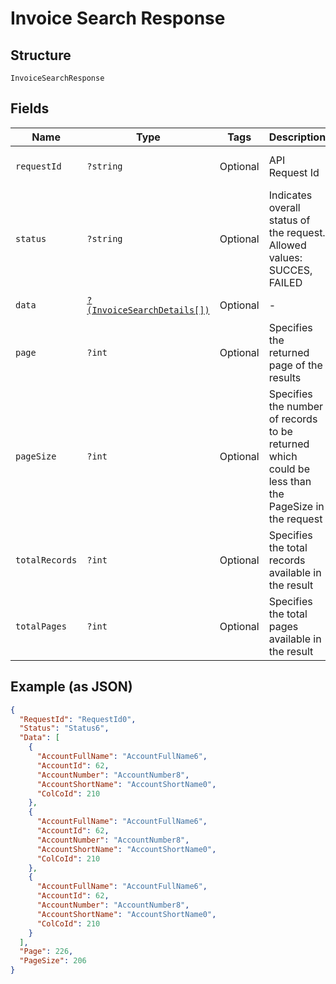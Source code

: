 
# Invoice Search Response

## Structure

`InvoiceSearchResponse`

## Fields

| Name | Type | Tags | Description | Getter | Setter |
|  --- | --- | --- | --- | --- | --- |
| `requestId` | `?string` | Optional | API Request Id | getRequestId(): ?string | setRequestId(?string requestId): void |
| `status` | `?string` | Optional | Indicates overall status of the request. Allowed values: SUCCES, FAILED | getStatus(): ?string | setStatus(?string status): void |
| `data` | [`?(InvoiceSearchDetails[])`](../../doc/models/invoice-search-details.md) | Optional | - | getData(): ?array | setData(?array data): void |
| `page` | `?int` | Optional | Specifies the returned page of the results | getPage(): ?int | setPage(?int page): void |
| `pageSize` | `?int` | Optional | Specifies the number of records to be returned which could be less than the PageSize in the request | getPageSize(): ?int | setPageSize(?int pageSize): void |
| `totalRecords` | `?int` | Optional | Specifies the total records available in the result | getTotalRecords(): ?int | setTotalRecords(?int totalRecords): void |
| `totalPages` | `?int` | Optional | Specifies the total pages available in the result | getTotalPages(): ?int | setTotalPages(?int totalPages): void |

## Example (as JSON)

```json
{
  "RequestId": "RequestId0",
  "Status": "Status6",
  "Data": [
    {
      "AccountFullName": "AccountFullName6",
      "AccountId": 62,
      "AccountNumber": "AccountNumber8",
      "AccountShortName": "AccountShortName0",
      "ColCoId": 210
    },
    {
      "AccountFullName": "AccountFullName6",
      "AccountId": 62,
      "AccountNumber": "AccountNumber8",
      "AccountShortName": "AccountShortName0",
      "ColCoId": 210
    },
    {
      "AccountFullName": "AccountFullName6",
      "AccountId": 62,
      "AccountNumber": "AccountNumber8",
      "AccountShortName": "AccountShortName0",
      "ColCoId": 210
    }
  ],
  "Page": 226,
  "PageSize": 206
}
```

